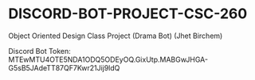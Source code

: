 # DISCORD-BOT-PROJECT-CSC-260

Object Oriented Design Class Project (Drama Bot) (Jhet Birchem)

Discord Bot Token: MTEwMTU4OTE5NDA1ODQ5ODEyOQ.GixUtp.MABGwJHGA-G5sB5JAdeTT87QF7Kwr21Jij9ldQ
